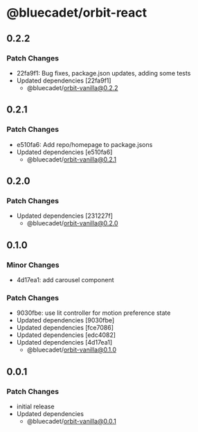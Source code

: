 # @bluecadet/orbit-react

## 0.2.2

### Patch Changes

- 22fa9f1: Bug fixes, package.json updates, adding some tests
- Updated dependencies [22fa9f1]
  - @bluecadet/orbit-vanilla@0.2.2

## 0.2.1

### Patch Changes

- e510fa6: Add repo/homepage to package.jsons
- Updated dependencies [e510fa6]
  - @bluecadet/orbit-vanilla@0.2.1

## 0.2.0

### Patch Changes

- Updated dependencies [231227f]
  - @bluecadet/orbit-vanilla@0.2.0

## 0.1.0

### Minor Changes

- 4d17ea1: add carousel component

### Patch Changes

- 9030fbe: use lit controller for motion preference state
- Updated dependencies [9030fbe]
- Updated dependencies [fce7086]
- Updated dependencies [edc4082]
- Updated dependencies [4d17ea1]
  - @bluecadet/orbit-vanilla@0.1.0

## 0.0.1

### Patch Changes

- initial release
- Updated dependencies
  - @bluecadet/orbit-vanilla@0.0.1
